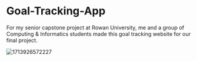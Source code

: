 # Goal-Tracking-App
For my senior capstone project at Rowan University, me and a group of Computing & Informatics students made this goal tracking website for our final project.



![1713926572227](https://github.com/evan-lopez00/Goal-Tracking-App/assets/119458701/833932e7-b85d-4598-94a9-53c415a67279)
